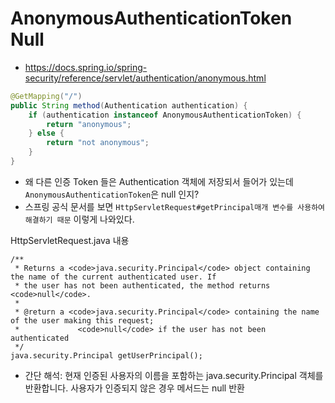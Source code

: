 # AnonymousAuthenticationToken Null 

- https://docs.spring.io/spring-security/reference/servlet/authentication/anonymous.html

```java
@GetMapping("/")
public String method(Authentication authentication) {
	if (authentication instanceof AnonymousAuthenticationToken) {
		return "anonymous";
	} else {
		return "not anonymous";
	}
}
```
- 왜 다른 인증 Token 들은 Authentication 객체에 저장되서 들어가 있는데 `AnonymousAuthenticationToken`은 null 인지? 
- 스프링 공식 문서를 보면 `HttpServletRequest#getPrincipal매개 변수를 사용하여 해결하기 때문`
  이렇게 나와있다. 

HttpServletRequest.java 내용 
```text
/**
 * Returns a <code>java.security.Principal</code> object containing the name of the current authenticated user. If
 * the user has not been authenticated, the method returns <code>null</code>.
 *
 * @return a <code>java.security.Principal</code> containing the name of the user making this request;
 *             <code>null</code> if the user has not been authenticated
 */
java.security.Principal getUserPrincipal();
```
- 간단 해석: 현재 인증된 사용자의 이름을 포함하는 java.security.Principal 객체를 반환합니다. 
  사용자가 인증되지 않은 경우 메서드는 null 반환

